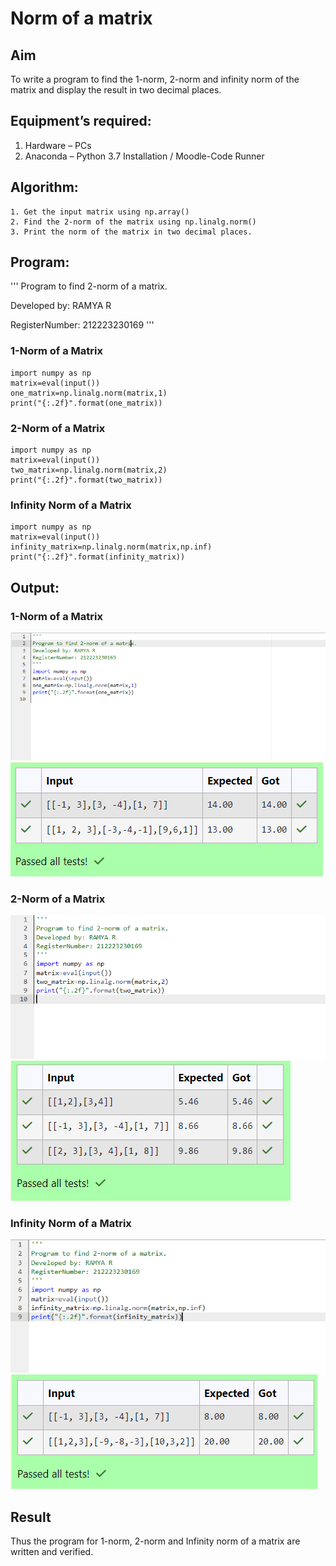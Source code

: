 # Norm of a matrix
## Aim
To write a program to find the 1-norm, 2-norm and infinity norm of the matrix and display the result in two decimal places.
## Equipment’s required:
1.	Hardware – PCs
2.	Anaconda – Python 3.7 Installation / Moodle-Code Runner
## Algorithm:
	1. Get the input matrix using np.array()   
    2. Find the 2-norm of the matrix using np.linalg.norm()
	3. Print the norm of the matrix in two decimal places.
## Program:

'''
Program to find 2-norm of a matrix.

Developed by: RAMYA R

RegisterNumber: 212223230169
'''

### 1-Norm of a Matrix

```
import numpy as np
matrix=eval(input())
one_matrix=np.linalg.norm(matrix,1)
print("{:.2f}".format(one_matrix))
```

### 2-Norm of a Matrix

```
import numpy as np
matrix=eval(input())
two_matrix=np.linalg.norm(matrix,2)
print("{:.2f}".format(two_matrix))
```

### Infinity Norm of a Matrix

```
import numpy as np
matrix=eval(input())
infinity_matrix=np.linalg.norm(matrix,np.inf)
print("{:.2f}".format(infinity_matrix))
```

## Output:

### 1-Norm of a Matrix

![alt text](<Screenshot 2024-04-23 113012.png>)
![alt text](<Screenshot 2024-04-23 113016.png>)


### 2-Norm of a Matrix

![alt text](<Screenshot 2024-04-23 113026.png>)
![alt text](<Screenshot 2024-04-23 113033.png>)


### Infinity Norm of a Matrix

![alt text](<Screenshot 2024-04-23 113042.png>)
![alt text](<Screenshot 2024-04-23 113048.png>)


## Result
Thus the program for 1-norm, 2-norm and Infinity norm of a matrix are written and verified.
